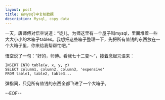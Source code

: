 ```yaml
---
layout: post
title: 在Mysql中复制数据
description: Mysql, copy data
---
```

一天，唐师傅对悟空说道：“徒儿，为师这里有一个屋子叫mysql，里面堆着一些大大小小的木箱子tables。我想把这些箱子整理一下，先把所有值钱的东西放在一个大箱子里，你来给我帮帮忙吧。”

悟空说了一句：“好的，师傅。看我七十二变～”，接着念起咒语来：

    INSERT INTO table(w, x, y, z)
    SELECT column1, column2, column3, 'expensive'
    FROM table1, table2, table3...

弹指间，只见所有值钱的东西全都飞进了一个大箱子。

--EOF--

